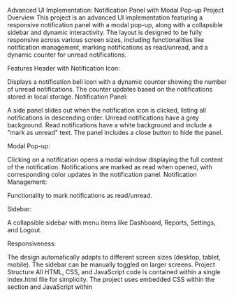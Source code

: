 Advanced UI Implementation: Notification Panel with Modal Pop-up
Project Overview
This project is an advanced UI implementation featuring a responsive notification panel with a modal pop-up, along with a collapsible sidebar and dynamic interactivity. The layout is designed to be fully responsive across various screen sizes, including functionalities like notification management, marking notifications as read/unread, and a dynamic counter for unread notifications.

Features
Header with Notification Icon:

Displays a notification bell icon with a dynamic counter showing the number of unread notifications.
The counter updates based on the notifications stored in local storage.
Notification Panel:

A side panel slides out when the notification icon is clicked, listing all notifications in descending order.
Unread notifications have a grey background.
Read notifications have a white background and include a "mark as unread" text.
The panel includes a close button to hide the panel.

Modal Pop-up:

Clicking on a notification opens a modal window displaying the full content of the notification.
Notifications are marked as read when opened, with corresponding color updates in the notification panel.
Notification Management:

Functionality to mark notifications as read/unread.

Sidebar:

A collapsible sidebar with menu items like Dashboard, Reports, Settings, and Logout.
 
Responsiveness:

The design automatically adapts to different screen sizes (desktop, tablet, mobile).
The sidebar can be manually toggled on larger screens.
Project Structure
All HTML, CSS, and JavaScript code is contained within a single index.html file for simplicity. The project uses embedded CSS within the <head> section and JavaScript within <script> tags at the bottom of the file.

Technologies Used
HTML5: For the structure of the webpage.
CSS3: For styling and layout.
JavaScript: For dynamic interactivity and DOM manipulation.
Bootstrap 4/5: For responsive grid structure and basic styling.
Font Awesome: For icons used in the sidebar and notifications.
Setup Instructions
Clone the Repository:

bash
Copy code
git clone https://github.com/sethuvicky/growth99
cd growth99
Open the Project:

Open the index.html file in your preferred web browser.
Interacting with the UI:

Click on the notification bell icon to open the notification panel.
Click on any notification to view its full content in a modal pop-up.
Use the sidebar's toggle button to expand/collapse the sidebar.
On smaller screens, the sidebar automatically collapses into a hamburger menu.
Local Storage
The project uses local storage to simulate dynamic content loading and notification management. Notifications are initialized if they are not already set in the local storage.

Code Structure
Notification Management:

Notifications are stored and managed in local storage.
The notification panel dynamically updates based on the current state of notifications.
The notification counter reflects the number of unread notifications.
Sidebar Toggle:

The sidebar expands/collapses based on the screen size and user interactions.
Modal Pop-up:

A modal window displays the full content of a notification when clicked.
Comments
The code is well-commented to explain the logic and structure. Please refer to the comments in the index.html file for detailed explanations of each functionality.

Testing
The project has been tested across various devices to ensure responsiveness and cross-browser compatibility.

